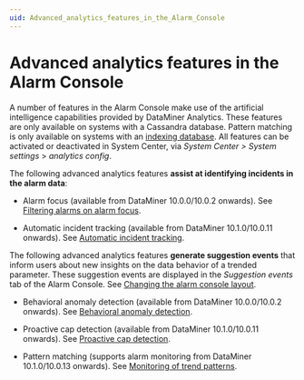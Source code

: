 ```yaml
---
uid: Advanced_analytics_features_in_the_Alarm_Console
---
```


# Advanced analytics features in the Alarm Console

A number of features in the Alarm Console make use of the artificial intelligence capabilities provided by DataMiner Analytics. These features are only available on systems with a Cassandra database. Pattern matching is only available on systems with an [indexing database](xref:Indexing_Database). All features can be activated or deactivated in System Center, via *System Center \> System settings* > *analytics config*.

The following advanced analytics features **assist at identifying incidents in the alarm data**:

- Alarm focus (available from DataMiner 10.0.0/10.0.2 onwards). See [Filtering alarms on alarm focus](xref:ApplyingAlarmFiltersInTheAlarmConsole#filtering-alarms-on-alarm-focus).

- Automatic incident tracking (available from DataMiner 10.1.0/10.0.11 onwards). See [Automatic incident tracking](xref:Automatic_incident_tracking).

The following advanced analytics features **generate suggestion events** that inform users about new insights on the data behavior of a trended parameter. These suggestion events are displayed in the *Suggestion events* tab of the Alarm Console. See [Changing the alarm console layout](xref:ChangingTheAlarmConsoleLayout).

- Behavioral anomaly detection (available from DataMiner 10.0.0/10.0.2 onwards). See [Behavioral anomaly detection](xref:Behavioral_anomaly_detection).

- Proactive cap detection (available from DataMiner 10.1.0/10.0.11 onwards). See [Proactive cap detection](xref:Proactive_cap_detection).

- Pattern matching (supports alarm monitoring from DataMiner 10.1.0/10.0.13 onwards). See [Monitoring of trend patterns](xref:Monitoring_of_trend_patterns).
